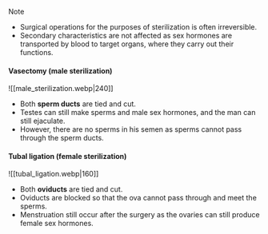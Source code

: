 > [!note]
> - Surgical operations for the purposes of sterilization is often irreversible.
> - Secondary characteristics are not affected as sex hormones are transported by blood to target organs, where they carry out their functions.

#### Vasectomy (male sterilization)
![[male_sterilization.webp|240]]
- Both **sperm ducts** are tied and cut.
- Testes can still make sperms and male sex hormones, and the man can still ejaculate.
- However, there are no sperms in his semen as sperms cannot pass through the sperm ducts.

#### Tubal ligation (female sterilization)
![[tubal_ligation.webp|160]]
- Both **oviducts** are tied and cut.
- Oviducts are blocked so that the ova cannot pass through and meet the sperms.
- Menstruation still occur after the surgery as the ovaries can still produce female sex hormones.

